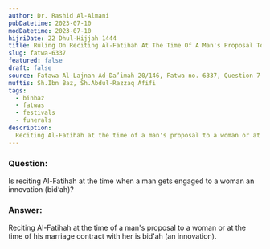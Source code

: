 ```yaml
---
author: Dr. Rashid Al-Almani
pubDatetime: 2023-07-10
modDatetime: 2023-07-10
hijriDate: 22 Dhul-Hijjah 1444
title: Ruling On Reciting Al-Fatihah At The Time Of A Man's Proposal To A Woman
slug: fatwa-6337‏
featured: false
draft: false
source: Fatawa Al-Lajnah Ad-Da’imah 20/146, Fatwa no. 6337‏, Question 7
muftis: Sh.Ibn Baz, Sh.Abdul-Razzaq Afifi
tags:
  - binbaz
  - fatwas
  - festivals
  - funerals
description:
  Reciting Al-Fatihah at the time of a man's proposal to a woman or at the time of his marriage contract with her is bid'ah.
---
```


### Question: 

Is reciting Al-Fatihah at the time when a man gets engaged to a woman an innovation (bid‘ah)? 

### Answer: 

Reciting Al-Fatihah at the time of a man's proposal to a woman or at the time of his marriage contract with her is bid'ah (an innovation).

